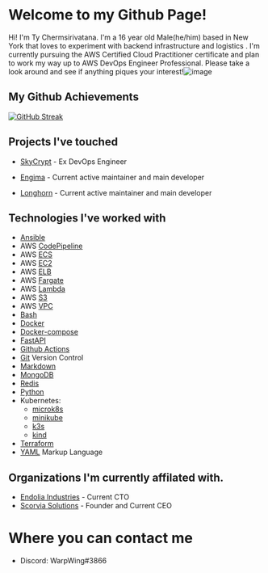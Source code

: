 # Welcome to my Github Page!

Hi! I'm Ty Chermsirivatana. I'm a 16 year old Male(he/him) based in New York that loves to experiment with backend infrastructure and logistics . I'm currently pursuing the AWS Certified Cloud Practitioner certificate and plan to work my way up to AWS DevOps Engineer Professional. Please take a look around and see if anything piques your interest!![image](https://cdn.discordapp.com/attachments/734545389340065837/782013699149266974/warden.png)

## My Github Achievements 
[![GitHub Streak](http://github-readme-streak-stats.herokuapp.com?user=WarpWing&theme=radical&hide_border=true&fire=DD2311)](https://git.io/streak-stats)
## Projects I've touched

- [SkyCrypt](https://github.com/SkyCryptWebsite/SkyCrypt)  - Ex DevOps Engineer 

- [Engima](https://github.com/WarpWing/MultipassSimplified) - Current active maintainer and main developer

- [Longhorn](https://github.com/WarpWing/Longhorn) - Current active maintainer and main developer


## Technologies I've worked with 
- [Ansible](https://www.ansible.com/) 
- AWS [CodePipeline](https://aws.amazon.com/codepipeline/)
- AWS [ECS](https://aws.amazon.com/ecs/)
- AWS [EC2](https://aws.amazon.com/ec2/)
- AWS [ELB](https://aws.amazon.com/elasticloadbalancing/?nc2=h_ql_prod_nt_elb)
- AWS [Fargate](https://aws.amazon.com/fargate/)
- AWS [Lambda](https://aws.amazon.com/lambda/)
- AWS [S3](https://aws.amazon.com/s3/)
- AWS [VPC](https://aws.amazon.com/vpc/)
- [Bash](https://www.gnu.org/software/bash/)
- [Docker](https://www.docker.com/)
- [Docker-compose](https://docs.docker.com/compose/) 
- [FastAPI](https://fastapi.tiangolo.com/)
- [Github Actions](https://github.com/features/actions) 
- [Git](https://git-scm.com/) Version Control
- [Markdown](https://daringfireball.net/projects/markdown/)
- [MongoDB](https://www.mongodb.com/)
- [Redis](https://redis.io/)
- [Python](https://www.python.org/) 
- Kubernetes: 
  - [microk8s](https://microk8s.io/)
  - [minikube](https://minikube.sigs.k8s.io/)
  - [k3s](https://k3s.io/) 
  - [kind](https://kind.sigs.k8s.io/)
- [Terraform](https://www.terraform.io/)
- [YAML](https://yaml.org/) Markup Language

## Organizations I'm currently affilated with.
- [Endolia Industries](https://github.com/Endolia-Industries) - Current CTO 
- [Scorvia Solutions](https://github.com/Scorvia-Solutions) - Founder and Current CEO

# Where you can contact me 
- Discord: WarpWing#3866

